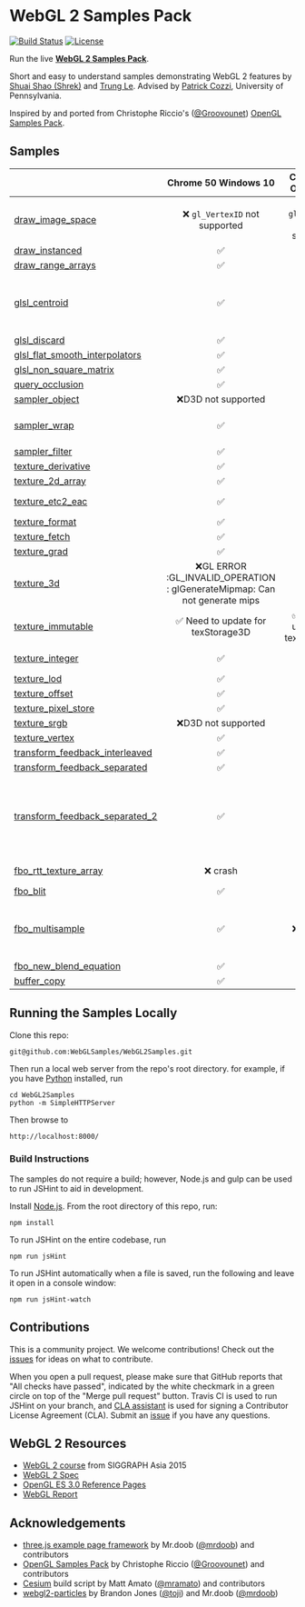 WebGL 2 Samples Pack
=====================

[![Build Status](https://travis-ci.org/WebGLSamples/WebGL2Samples.svg?branch=master)](https://travis-ci.org/WebGLSamples/WebGL2Samples)
[![License](http://img.shields.io/:license-mit-blue.svg)](https://github.com/WebGLSamples/WebGL2Samples/blob/master/LICENSE.md)

Run the live **[WebGL 2 Samples Pack](http://webglsamples.org/WebGL2Samples/)**.

Short and easy to understand samples demonstrating WebGL 2 features by [Shuai Shao (Shrek)](https://www.linkedin.com/in/shuai-shao-3718818b) and [Trung Le](http://www.trungtuanle.com/). Advised by [Patrick Cozzi](http://www.seas.upenn.edu/~pcozzi/), University of Pennsylvania.

Inspired by and ported from Christophe Riccio's ([@Groovounet](https://github.com/Groovounet)) [OpenGL Samples Pack](https://github.com/g-truc/ogl-samples).

## Samples

|              | Chrome 50 Windows 10| Chrome 50 OSX 10.10| Firefox 46 Windows 10| Firefox 45 OSX 10.10|
|--------------|:-----------------:|:--------------------------------------:|:-----------------:|:-----------------------:|
|[draw_image_space](http://webglsamples.org/WebGL2Samples/#draw_image_space)|:x: `gl_VertexID` not supported|:x: `gl_VertexID` not supported|:x: `gl_VertexID` not supported|:x: `gl_VertexID` not supported|
|[draw_instanced](http://webglsamples.org/WebGL2Samples/#draw_instanced)|:white_check_mark: |:white_check_mark:| :white_check_mark:|:white_check_mark:|
|[draw_range_arrays](http://webglsamples.org/WebGL2Samples/#draw_range_arrays)|:white_check_mark: | :white_check_mark:|:white_check_mark:|:white_check_mark:|
|[glsl_centroid](http://webglsamples.org/WebGL2Samples/#glsl_centroid)|:white_check_mark: |:grey_question:| :x: WebGL: renderbufferStorageMultisample: Multisampling is still under development, and is currently disabled.|:grey_question:|
|[glsl_discard](http://webglsamples.org/WebGL2Samples/#glsl_discard)|:white_check_mark: |:white_check_mark:| :white_check_mark:|:white_check_mark:|
|[glsl_flat_smooth_interpolators](http://webglsamples.org/WebGL2Samples/#glsl_flat_smooth_interpolators)|:white_check_mark: |:grey_question:| :white_check_mark: |:grey_question:|
|[glsl_non_square_matrix](http://webglsamples.org/WebGL2Samples/#glsl_non_square_matrix)|:white_check_mark: |:grey_question:| :white_check_mark: |:grey_question:|
|[query_occlusion](http://webglsamples.org/WebGL2Samples/#query_occlusion)|:white_check_mark:|:white_check_mark:| :white_check_mark:|:white_check_mark:|
|[sampler_object](http://webglsamples.org/WebGL2Samples/#sampler_filter)|:x:D3D not supported|:white_check_mark:| :x: D3D not supported|:white_check_mark:|
|[sampler_wrap](http://webglsamples.org/WebGL2Samples/#sampler_filter)|:white_check_mark:|:white_check_mark:| :x: Error: WebGL: samplerParameteri: invalid sampler|:white_check_mark:|
|[sampler_filter](http://webglsamples.org/WebGL2Samples/#sampler_filter)|:white_check_mark:|:white_check_mark:|:white_check_mark:|:white_check_mark:|
|[texture_derivative](http://webglsamples.org/WebGL2Samples/#texture_derivative)|:white_check_mark:|:white_check_mark:|:white_check_mark:|:white_check_mark:|
|[texture_2d_array](http://webglsamples.org/WebGL2Samples/#texture_2d_array)|:white_check_mark:|:grey_question:|:white_check_mark:|:grey_question:|
|[texture_etc2_eac](http://webglsamples.org/WebGL2Samples/#texture_etc2_eac)|:white_check_mark:|:x: not working|:x: compressedTexImage2D: Invalid internalFormat: 0x9278 |:x: not working|
|[texture_format](http://webglsamples.org/WebGL2Samples/#texture_format)|:white_check_mark:|:white_check_mark:|:white_check_mark:|:white_check_mark:|
|[texture_fetch](http://webglsamples.org/WebGL2Samples/#texture_fetch)|:white_check_mark:|:grey_question:|:white_check_mark:|:grey_question:|
|[texture_grad](http://webglsamples.org/WebGL2Samples/#texture_grad)|:white_check_mark:|:grey_question:|:white_check_mark:|:grey_question:|
|[texture_3d](http://webglsamples.org/WebGL2Samples/#texture_3d)|:x:GL ERROR :GL_INVALID_OPERATION : glGenerateMipmap: Can not generate mips|:white_check_mark:|:x: drawArraysInstanced: Active texture 0 for target 0x806f is 'incomplete'|:white_check_mark:|
|[texture_immutable](http://webglsamples.org/WebGL2Samples/#texture_immutable)|:white_check_mark: Need to update for texStorage3D|:white_check_mark: Need to update for texStorage3D|:white_check_mark: Need to update for texStorage3D|:white_check_mark:|
|[texture_integer](http://webglsamples.org/WebGL2Samples/#texture_integer)|:white_check_mark:|:grey_question:|:x: Error: Driver ran out of memory during upload|:grey_question:|
|[texture_lod](http://webglsamples.org/WebGL2Samples/#texture_lod)|:white_check_mark:|:grey_question:|:white_check_mark:|:grey_question:|
|[texture_offset](http://webglsamples.org/WebGL2Samples/#texture_offset)|:white_check_mark:|:white_check_mark:|:white_check_mark:|:white_check_mark:|
|[texture_pixel_store](http://webglsamples.org/WebGL2Samples/#texture_pixel_store)|:white_check_mark:|:grey_question:|:white_check_mark:|:grey_question:|
|[texture_srgb](http://webglsamples.org/WebGL2Samples/#texture_srgb)|:x:D3D not supported|:white_check_mark:|:x:D3D not supported|:white_check_mark:|
|[texture_vertex](http://webglsamples.org/WebGL2Samples/#texture_vertex)|:white_check_mark:|:white_check_mark:|:white_check_mark:|:white_check_mark:|
|[transform_feedback_interleaved](http://webglsamples.org/WebGL2Samples/#transform_feedback_interleaved)|:white_check_mark:|:grey_question:|:white_check_mark:|:grey_question:|
|[transform_feedback_separated](http://webglsamples.org/WebGL2Samples/#transform_feedback_separated)|:white_check_mark:|:grey_question:|:white_check_mark:|:grey_question:|
|[transform_feedback_separated_2](http://webglsamples.org/WebGL2Samples/#transform_feedback_separated_2)|:white_check_mark:|:white_check_mark:|:grey_question:|:x: exceeded maxium varyings for transform feedback|
|[fbo_rtt_texture_array](http://webglsamples.org/WebGL2Samples/#fbo_rtt_texture_array)|:x: crash|:white_check_mark:|:x: crash|:x: not working|
|[fbo_blit](http://webglsamples.org/WebGL2Samples/#fbo_blit)|:white_check_mark:|:grey_question:|:white_check_mark:|:grey_question:|
|[fbo_multisample](http://webglsamples.org/WebGL2Samples/#fbo_multisample)|:white_check_mark:|:x: crashed|:x: WebGL: renderbufferStorageMultisample: Multisampling is still under development, and is currently disabled|:x: crashed|
|[fbo_new_blend_equation](http://webglsamples.org/WebGL2Samples/#fbo_new_blend_equation)|:white_check_mark:|:grey_question:|:white_check_mark:|:grey_question:|
|[buffer_copy](http://webglsamples.org/WebGL2Samples/#buffer_copy)|:white_check_mark:|:grey_question:|:white_check_mark:|:grey_question:|

## Running the Samples Locally

Clone this repo:
```
git@github.com:WebGLSamples/WebGL2Samples.git
```

Then run a local web server from the repo's root directory.  for example, if you have [Python](https://www.python.org/) installed, run
```
cd WebGL2Samples
python -m SimpleHTTPServer
```
Then browse to
```
http://localhost:8000/
```

### Build Instructions

The samples do not require a build; however, Node.js and gulp can be used to run JSHint to aid in development.

Install [Node.js](http://nodejs.org/).  From the root directory of this repo, run:
```
npm install
```
To run JSHint on the entire codebase, run
```
npm run jsHint
```
To run JSHint automatically when a file is saved, run the following and leave it open in a console window:
```
npm run jsHint-watch
```

## Contributions

This is a community project.  We welcome contributions!  Check out the [issues](https://github.com/WebGLSamples/WebGL2Samples/issues) for ideas on what to contribute.

When you open a pull request, please make sure that GitHub reports that "All checks have passed", indicated by the white checkmark in a green circle on top of the "Merge pull request" button.  Travis CI is used to run JSHint on your branch, and [CLA assistant](https://cla-assistant.io/) is used for signing a Contributor License Agreement (CLA).  Submit an [issue](https://github.com/WebGLSamples/WebGL2Samples/issues) if you have any questions.

## WebGL 2 Resources

* [WebGL 2 course](https://docs.google.com/presentation/d/1Orx0GB0cQcYhHkYsaEcoo5js3c5-pv7ahPniIRIzzfg/edit?usp=sharing) from SIGGRAPH Asia 2015
* [WebGL 2 Spec](https://www.khronos.org/registry/webgl/specs/latest/2.0/)
* [OpenGL ES 3.0 Reference Pages](https://www.khronos.org/opengles/sdk/docs/man3/)
* [WebGL Report](http://webglreport.com/)

## Acknowledgements

* [three.js example page framework](https://github.com/mrdoob/three.js) by Mr.doob ([@mrdoob](https://github.com/mrdoob)) and contributors
* [OpenGL Samples Pack](https://github.com/g-truc/ogl-samples) by Christophe Riccio ([@Groovounet](https://github.com/Groovounet)) and contributors
* [Cesium](https://github.com/AnalyticalGraphicsInc/cesium) build script by Matt Amato ([@mramato](https://github.com/mramato)) and contributors
* [webgl2-particles](https://github.com/toji/webgl2-particles) by Brandon Jones ([@toji](https://github.com/toji)) and Mr.doob ([@mrdoob](https://github.com/mrdoob))
